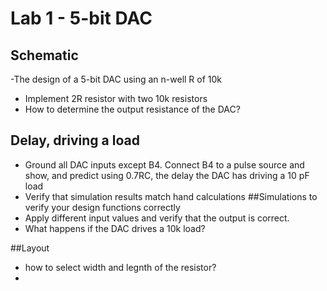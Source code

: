 # Lab 1 - 5-bit DAC

## Schematic
-The design of a 5-bit DAC using an n-well R of 10k
  - Implement 2R resistor with two 10k resistors
- How to determine the output resistance of the DAC?
## Delay, driving a load
- Ground all DAC inputs except B4. Connect B4 to a pulse source and show, and predict using 0.7RC, the delay the DAC has driving a 10 pF load
- Verify that simulation results match hand calculations
##Simulations to verify your design functions correctly
- Apply different input values and verify that the output is correct.
- What happens if the DAC drives a 10k load?

##Layout
- how to select width and legnth of the resistor?
- 

